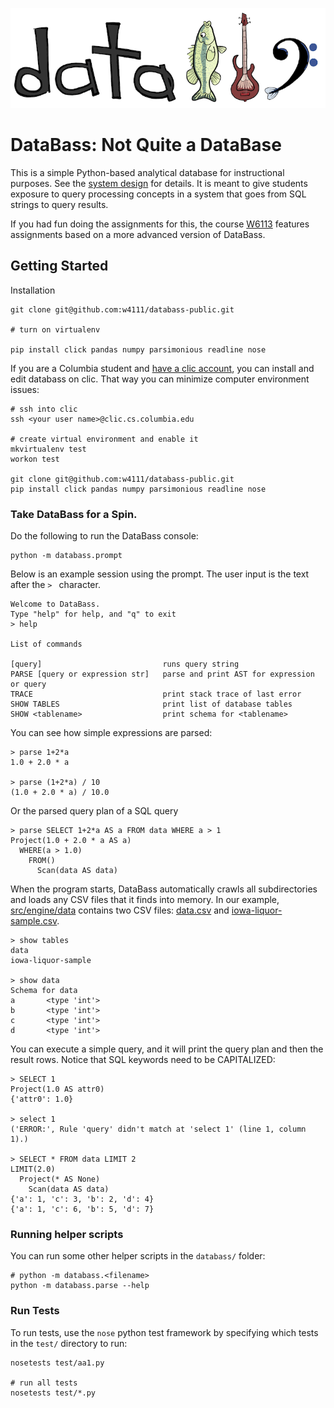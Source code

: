 <img src="./docs/databass-small.png" width="600"></img>


# DataBass: Not Quite a DataBase

This is a simple Python-based analytical database for instructional purposes.  See the [system design](./docs/design.md) for details.  It is meant to give students exposure to query processing concepts in a system that goes from SQL strings to query results.

If you had fun doing the assignments for this, the course [W6113](https://w6113.github.io) features assignments based on a more advanced version of DataBass.

## Getting Started


Installation

    git clone git@github.com:w4111/databass-public.git

    # turn on virtualenv

    pip install click pandas numpy parsimonious readline nose


If you are a Columbia student and [have a clic account](https://www.cs.columbia.edu/~crf/accounts/cs.html), you can install and edit databass on clic.  That way you can minimize computer environment issues:

    # ssh into clic
    ssh <your user name>@clic.cs.columbia.edu

    # create virtual environment and enable it
    mkvirtualenv test
    workon test

    git clone git@github.com:w4111/databass-public.git
    pip install click pandas numpy parsimonious readline nose


### Take DataBass for a Spin.  

Do the following to run the DataBass console:

    python -m databass.prompt

Below is an example session using the prompt.  The user input is the text after the `> ` character.


	Welcome to DataBass.
	Type "help" for help, and "q" to exit
	> help

	List of commands

    [query]                           runs query string
    PARSE [query or expression str]   parse and print AST for expression or query
    TRACE                             print stack trace of last error
    SHOW TABLES                       print list of database tables
    SHOW <tablename>                  print schema for <tablename>


You can see how simple expressions are parsed:

	> parse 1+2*a
	1.0 + 2.0 * a

	> parse (1+2*a) / 10
	(1.0 + 2.0 * a) / 10.0

Or the parsed query plan of a SQL query

	> parse SELECT 1+2*a AS a FROM data WHERE a > 1
	Project(1.0 + 2.0 * a AS a)
	  WHERE(a > 1.0)
		FROM()
		  Scan(data AS data)

When the program starts, DataBass automatically crawls all subdirectories and loads any CSV files that it finds into memory.  In our example, [src/engine/data](./src/databass/data) contains two CSV files: [data.csv](../src/databass/data/data.csv) and [iowa-liquor-sample.csv](./src/databass/data/iowa-liquor-sample.csv).

	> show tables
	data
	iowa-liquor-sample

	> show data
	Schema for data
	a       <type 'int'>
	b       <type 'int'>
	c       <type 'int'>
	d       <type 'int'>

You can execute a simple query, and it will print the query plan and then the result rows.  Notice that SQL keywords need to be CAPITALIZED:

	> SELECT 1
	Project(1.0 AS attr0)
	{'attr0': 1.0}

	> select 1
	('ERROR:', Rule 'query' didn't match at 'select 1' (line 1, column 1).)

	> SELECT * FROM data LIMIT 2
	LIMIT(2.0)
	  Project(* AS None)
		Scan(data AS data)
	{'a': 1, 'c': 3, 'b': 2, 'd': 4}
	{'a': 1, 'c': 6, 'b': 5, 'd': 7}

### Running helper scripts

You can run some other helper scripts in the `databass/` folder:

    # python -m databass.<filename>
    python -m databass.parse --help

### Run Tests

To run tests, use the `nose` python test framework by specifying which tests in the `test/` directory to run:

    nosetests test/aa1.py

    # run all tests
    nosetests test/*.py

